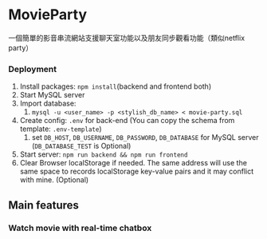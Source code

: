 # MovieParty

一個簡單的影音串流網站支援聊天室功能以及朋友同步觀看功能（類似netflix party）

### Deployment

1. Install packages: ```npm install```(backend and frontend both)
2. Start MySQL server
3. Import database:
    1. ```mysql -u <user_name> -p <stylish_db_name> < movie-party.sql```
4. Create config: ```.env``` for back-end (You can copy the schema from template: ```.env-template```)
    1. set `DB_HOST`, `DB_USERNAME`, `DB_PASSWORD`, `DB_DATABASE` for MySQL server (`DB_DATABASE_TEST` is Optional)
7. Start server: ```npm run backend && npm run frontend```
8. Clear Browser localStorage if needed. The same address will use the same space to records localStorage key-value pairs and it may conflict with mine. (Optional)


## Main features

### Watch movie with real-time chatbox
